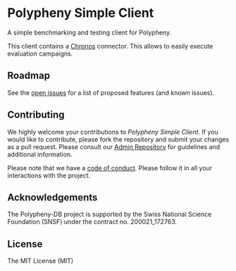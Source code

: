 # Polypheny Simple Client
A simple benchmarking and testing client for Polypheny. 

This client contains a [Chronos](https://github.com/chronos-eaas) connector. This allows to easily execute evaluation campaigns.


## Roadmap
See the [open issues](https://github.com/polypheny/Polypheny-DB/labels/A-client) for a list of proposed features (and known issues).


## Contributing
We highly welcome your contributions to _Polypheny Simple Client_. If you would like to contribute, please fork the repository and submit your changes as a pull request. Please consult our [Admin Repository](https://github.com/polypheny/Admin) for guidelines and additional information.

Please note that we have a [code of conduct](https://github.com/polypheny/Admin/blob/master/CODE_OF_CONDUCT.md). Please follow it in all your interactions with the project. 


## Acknowledgements
The Polypheny-DB project is supported by the Swiss National Science Foundation (SNSF) under the contract no. 200021_172763.


## License ##
The MIT License (MIT)